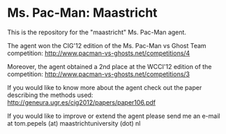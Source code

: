 Ms. Pac-Man: Maastricht
=============

This is the repository for the "maastricht" Ms. Pac-Man agent.
 
The agent won the CIG'12 edition of the Ms. Pac-Man vs Ghost Team competition: http://www.pacman-vs-ghosts.net/competitions/4

Moreover, the agent obtained a 2nd place at the WCCI'12 edition of the competition: http://www.pacman-vs-ghosts.net/competitions/3

If you would like to know more about the agent check out the paper describing the methods used: http://geneura.ugr.es/cig2012/papers/paper106.pdf

If you would like to improve or extend the agent please send me an e-mail at tom.pepels (at) maastrichtuniversity (dot) nl
